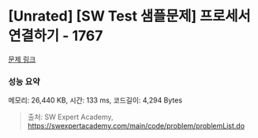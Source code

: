# [Unrated] [SW Test 샘플문제] 프로세서 연결하기 - 1767 

[문제 링크](https://swexpertacademy.com/main/code/problem/problemDetail.do?contestProbId=AV4suNtaXFEDFAUf) 

### 성능 요약

메모리: 26,440 KB, 시간: 133 ms, 코드길이: 4,294 Bytes



> 출처: SW Expert Academy, https://swexpertacademy.com/main/code/problem/problemList.do